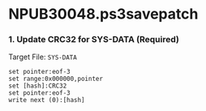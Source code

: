 # NPUB30048.ps3savepatch

### 1. Update CRC32 for SYS-DATA (Required)

Target File: `SYS-DATA`

```
set pointer:eof-3
set range:0x000000,pointer
set [hash]:CRC32
set pointer:eof-3
write next (0):[hash]
```

